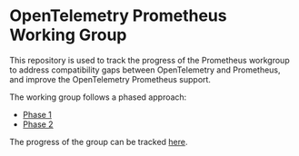 # OpenTelemetry Prometheus Working Group

This repository is used to track the progress of the Prometheus
workgroup to address compatibility gaps between OpenTelemetry
and Prometheus, and improve the OpenTelemetry Prometheus
support.

The working group follows a phased approach:

* [Phase 1](https://docs.google.com/document/d/1RPSNg3H3HkHTmx9cWO25nJ9NIf2CCcl4Qg6LqFCF8RY/edit#heading=h.mw5znsnvycii)
* [Phase 2](https://docs.google.com/document/d/1RPSNg3H3HkHTmx9cWO25nJ9NIf2CCcl4Qg6LqFCF8RY/edit#heading=h.bq3rimntyq3s)

The progress of the group can be tracked
[here](https://github.com/open-telemetry/wg-prometheus/projects/1).
